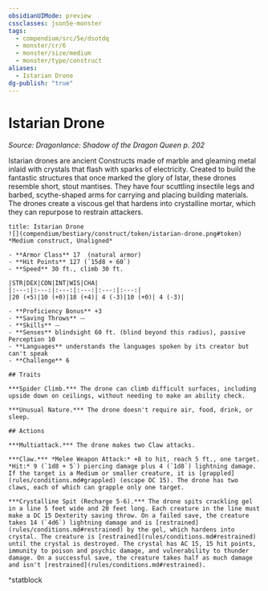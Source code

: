 ```yaml
---
obsidianUIMode: preview
cssclasses: json5e-monster
tags:
  - compendium/src/5e/dsotdq
  - monster/cr/6
  - monster/size/medium
  - monster/type/construct
aliases:
  - Istarian Drone
dg-publish: "true"
---
```

# Istarian Drone
*Source: Dragonlance: Shadow of the Dragon Queen p. 202*  

Istarian drones are ancient Constructs made of marble and gleaming metal inlaid with crystals that flash with sparks of electricity. Created to build the fantastic structures that once marked the glory of Istar, these drones resemble short, stout mantises. They have four scuttling insectile legs and barbed, scythe-shaped arms for carrying and placing building materials. The drones create a viscous gel that hardens into crystalline mortar, which they can repurpose to restrain attackers.

```ad-statblock
title: Istarian Drone
![](compendium/bestiary/construct/token/istarian-drone.png#token)
*Medium construct, Unaligned*

- **Armor Class** 17  (natural armor)
- **Hit Points** 127 (`15d8 + 60`)
- **Speed** 30 ft., climb 30 ft.

|STR|DEX|CON|INT|WIS|CHA|
|:---:|:---:|:---:|:---:|:---:|:---:|
|20 (+5)|10 (+0)|18 (+4)| 4 (-3)|10 (+0)| 4 (-3)|

- **Proficiency Bonus** +3
- **Saving Throws** ⏤
- **Skills** ⏤
- **Senses** blindsight 60 ft. (blind beyond this radius), passive Perception 10
- **Languages** understands the languages spoken by its creator but can't speak
- **Challenge** 6

## Traits

***Spider Climb.*** The drone can climb difficult surfaces, including upside down on ceilings, without needing to make an ability check.

***Unusual Nature.*** The drone doesn't require air, food, drink, or sleep.

## Actions

***Multiattack.*** The drone makes two Claw attacks.

***Claw.*** *Melee Weapon Attack:* +8 to hit, reach 5 ft., one target. *Hit:* 9 (`1d8 + 5`) piercing damage plus 4 (`1d8`) lightning damage. If the target is a Medium or smaller creature, it is [grappled](rules/conditions.md#grappled) (escape DC 15). The drone has two claws, each of which can grapple only one target.

***Crystalline Spit (Recharge 5-6).*** The drone spits crackling gel in a line 5 feet wide and 20 feet long. Each creature in the line must make a DC 15 Dexterity saving throw. On a failed save, the creature takes 14 (`4d6`) lightning damage and is [restrained](rules/conditions.md#restrained) by the gel, which hardens into crystal. The creature is [restrained](rules/conditions.md#restrained) until the crystal is destroyed. The crystal has AC 15, 15 hit points, immunity to poison and psychic damage, and vulnerability to thunder damage. On a successful save, the creature takes half as much damage and isn't [restrained](rules/conditions.md#restrained).
```
^statblock